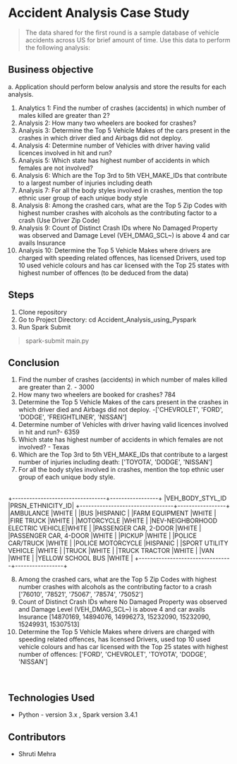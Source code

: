 # Accident Analysis Case Study
> The data shared for the first round is a sample database of vehicle accidents across US for brief amount of time. Use this data to perform the following analysis:

## Business objective
a.	Application should perform below analysis and store the results for each analysis.
1.	Analytics 1: Find the number of crashes (accidents) in which number of males killed are greater than 2?
2.	Analysis 2: How many two wheelers are booked for crashes? 
3.	Analysis 3: Determine the Top 5 Vehicle Makes of the cars present in the crashes in which driver died and Airbags did not deploy.
4.	Analysis 4: Determine number of Vehicles with driver having valid licences involved in hit and run? 
5.	Analysis 5: Which state has highest number of accidents in which females are not involved? 
6.	Analysis 6: Which are the Top 3rd to 5th VEH_MAKE_IDs that contribute to a largest number of injuries including death
7.	Analysis 7: For all the body styles involved in crashes, mention the top ethnic user group of each unique body style  
8.	Analysis 8: Among the crashed cars, what are the Top 5 Zip Codes with highest number crashes with alcohols as the contributing factor to a crash (Use Driver Zip Code)
9.	Analysis 9: Count of Distinct Crash IDs where No Damaged Property was observed and Damage Level (VEH_DMAG_SCL~) is above 4 and car avails Insurance
10.	Analysis 10: Determine the Top 5 Vehicle Makes where drivers are charged with speeding related offences, has licensed Drivers, used top 10 used vehicle colours and has car licensed with the Top 25 states with highest number of offences (to be deduced from the data)


## Steps
1. Clone repository
2. Go to Project Directory:
  cd Accident_Analysis_using_Pyspark
3. Run Spark Submit
>spark-submit main.py

## Conclusion
1. Find the number of crashes (accidents) in which number of males killed are greater than 2. -  3000
2. How many two wheelers are booked for crashes? 784
3. Determine the Top 5 Vehicle Makes of the cars present in the crashes in which driver died and Airbags did not deploy. 
-['CHEVROLET', 'FORD', 'DODGE', 'FREIGHTLINER', 'NISSAN']
4. Determine number of Vehicles with driver having valid licences involved in hit and run?-  6359
5. Which state has highest number of accidents in which females are not involved? - Texas
6. Which are the Top 3rd to 5th VEH_MAKE_IDs that contribute to a largest number of injuries including death: ['TOYOTA', 'DODGE', 'NISSAN']
7. For all the body styles involved in crashes, mention the top ethnic user group of each unique body style.
<br>
+---------------------------------+-----------------+
|VEH_BODY_STYL_ID                 |PRSN_ETHNICITY_ID|
+---------------------------------+-----------------+
|AMBULANCE                        |WHITE            |
|BUS                              |HISPANIC         |
|FARM EQUIPMENT                   |WHITE            |
|FIRE TRUCK                       |WHITE            |
|MOTORCYCLE                       |WHITE            |
|NEV-NEIGHBORHOOD ELECTRIC VEHICLE|WHITE            |
|PASSENGER CAR, 2-DOOR            |WHITE            |
|PASSENGER CAR, 4-DOOR            |WHITE            |
|PICKUP                           |WHITE            |
|POLICE CAR/TRUCK                 |WHITE            |
|POLICE MOTORCYCLE                |HISPANIC         |
|SPORT UTILITY VEHICLE            |WHITE            |
|TRUCK                            |WHITE            |
|TRUCK TRACTOR                    |WHITE            |
|VAN                              |WHITE            |
|YELLOW SCHOOL BUS                |WHITE            |
+---------------------------------+-----------------+
   
8. Among the crashed cars, what are the Top 5 Zip Codes with highest number crashes with alcohols as the contributing factor to a crash  ['76010', '78521', '75067', '78574', '75052']
9. Count of Distinct Crash IDs where No Damaged Property was observed and Damage Level (VEH_DMAG_SCL~) is above 4 and car avails Insurance [14870169, 14894076, 14996273, 15232090, 15232090, 15249931, 15307513]
10. Determine the Top 5 Vehicle Makes where drivers are charged with speeding related offences, has licensed Drivers, used top 10 used vehicle colours and has car licensed with the Top 25 states with highest number of offences:
['FORD', 'CHEVROLET', 'TOYOTA', 'DODGE', 'NISSAN']


<br>

## Technologies Used
- Python - version 3.x , Spark version 3.4.1

## Contributors
* Shruti Mehra
